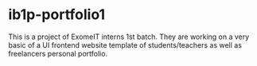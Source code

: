 # ib1p-portfolio1

This is a project of ExomeIT interns 1st batch. They are working on a very basic of a UI frontend website template of students/teachers as well as freelancers personal portfolio.
